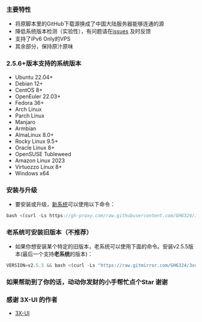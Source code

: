 ### 主要特性


- 将原脚本里的GitHub下载源换成了中国大陆服务器能够连通的源
- 降低系统版本检测（实验性），有问题请在[issues](https://github.com/GH6324/3xui-cn/issues/new) 及时反馈
- 支持了iPv6 Only的VPS
- 其余部分，保持原汁原味

### 2.5.6+版本支持的系统版本

- Ubuntu 22.04+
- Debian 12+
- CentOS 8+
- OpenEuler 22.03+
- Fedora 36+
- Arch Linux
- Parch Linux
- Manjaro
- Armbian
- AlmaLinux 8.0+
- Rocky Linux 9.5+
- Oracle Linux 8+
- OpenSUSE Tubleweed
- Amazon Linux 2023
- Virtuozzo Linux 8+
- Windows x64

### 安装与升级
- 要安装或升级，[新系统](https://github.com/GH6324/3xui-cn?tab=readme-ov-file#%E6%94%AF%E6%8C%81%E7%9A%84%E7%B3%BB%E7%BB%9F%E7%89%88%E6%9C%AC)可以使用以下命令：
```js
bash <(curl -Ls https://gh-proxy.com/raw.githubusercontent.com/GH6324/3xui-cn/main/install.sh)
```

### 老系统可安装旧版本（不推荐）

- 如果你想安装某个特定的旧版本，老系统可以使用下面的命令。安装v2.5.5版本(最后一个支持**老系统**的版本)：

```js
VERSION=v2.5.5 && bash <(curl -Ls "https://raw.gitmirror.com/GH6324/3xui-cn/$VERSION/install.sh") $VERSION
```
### 如果帮助到了你的话，动动你发财的小手帮忙点个Star 谢谢

### 感谢 3X-UI 的作者

- [3X-UI](https://github.com/MHSanaei/3x-ui)
